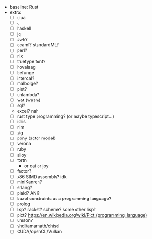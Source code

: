 - baseline: Rust
- extra:
  + [ ] uiua
  + [ ] J
  + [ ] haskell
  + [ ] jq
  + [ ] awk?
  + [ ] ocaml? standardML?
  + [ ] perl?
  + [ ] nix
  + [ ] truetype font?
  + [ ] hovalaag
  + [ ] befunge
  + [ ] intercal?
  + [ ] malbolge?
  + [ ] piet?
  + [ ] unlambda?
  + [ ] wat (wasm)
  + [ ] sql?
  + excel? nah
  + [ ] rust type programming? (or maybe typescript...)
  + [ ] idris
  + [ ] nim
  + [ ] zig
  + [ ] pony (actor model)
  + [ ] verona
  + [ ] ruby
  + [ ] alloy
  + [ ] forth
    * or cat or joy
  + [ ] factor?
  + [ ] x86 SIMD assembly? idk
  + [ ] miniKanren?
  + [ ] erlang?
  + [ ] plaid? ANI?
  + [ ] bazel constraints as a programming language?
  + [ ] prolog
  + [ ] lisp? racket? scheme? some other lisp?
  + [ ] pict? https://en.wikipedia.org/wiki/Pict_(programming_language)
  + [ ] unison?
  + [ ] vhdl/amarnath/chisel
  + [ ] CUDA/openCL/Vulkan

<!-- https://en.wikipedia.org/wiki/Template:Programming_paradigms -->
